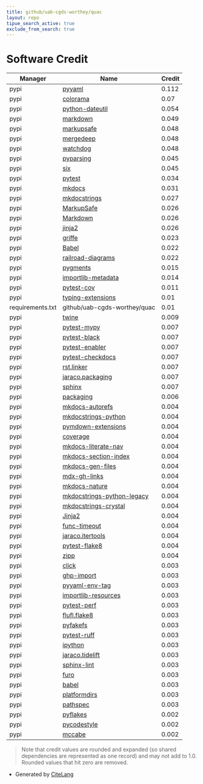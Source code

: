 ```yaml
---
title: github/uab-cgds-worthey/quac
layout: repo
tipue_search_active: true
exclude_from_search: true
---
```

# Software Credit

|Manager|Name|Credit|
|-------|----|------|
|pypi|[pyyaml](https://pyyaml.org/)|0.112|
|pypi|[colorama](https://github.com/tartley/colorama)|0.07|
|pypi|[python-dateutil](https://github.com/dateutil/dateutil)|0.054|
|pypi|[markdown](https://Python-Markdown.github.io/)|0.049|
|pypi|[markupsafe](https://palletsprojects.com/p/markupsafe/)|0.048|
|pypi|[mergedeep](https://github.com/clarketm/mergedeep)|0.048|
|pypi|[watchdog](https://github.com/gorakhargosh/watchdog)|0.048|
|pypi|[pyparsing](https://github.com/pyparsing/pyparsing/)|0.045|
|pypi|[six](https://github.com/benjaminp/six)|0.045|
|pypi|[pytest](https://pypi.org/project/pytest)|0.034|
|pypi|[mkdocs](https://www.mkdocs.org)|0.031|
|pypi|[mkdocstrings](https://mkdocstrings.github.io)|0.027|
|pypi|[MarkupSafe](https://pypi.org/project/MarkupSafe)|0.026|
|pypi|[Markdown](https://pypi.org/project/Markdown)|0.026|
|pypi|[jinja2](https://palletsprojects.com/p/jinja/)|0.026|
|pypi|[griffe](https://mkdocstrings.github.io/griffe)|0.023|
|pypi|[Babel](https://pypi.org/project/Babel)|0.022|
|pypi|[railroad-diagrams](https://pypi.org/project/railroad-diagrams)|0.022|
|pypi|[pygments](https://pypi.org/project/pygments)|0.015|
|pypi|[importlib-metadata](https://github.com/python/importlib_metadata)|0.014|
|pypi|[pytest-cov](https://pypi.org/project/pytest-cov)|0.011|
|pypi|[typing-extensions](https://pypi.org/project/typing-extensions)|0.01|
|requirements.txt|github/uab-cgds-worthey/quac|0.01|
|pypi|[twine](https://pypi.org/project/twine)|0.009|
|pypi|[pytest-mypy](https://pypi.org/project/pytest-mypy)|0.007|
|pypi|[pytest-black](https://pypi.org/project/pytest-black)|0.007|
|pypi|[pytest-enabler](https://pypi.org/project/pytest-enabler)|0.007|
|pypi|[pytest-checkdocs](https://pypi.org/project/pytest-checkdocs)|0.007|
|pypi|[rst.linker](https://pypi.org/project/rst.linker)|0.007|
|pypi|[jaraco.packaging](https://pypi.org/project/jaraco.packaging)|0.007|
|pypi|[sphinx](https://pypi.org/project/sphinx)|0.007|
|pypi|[packaging](https://github.com/pypa/packaging)|0.006|
|pypi|[mkdocs-autorefs](https://mkdocstrings.github.io/autorefs)|0.004|
|pypi|[mkdocstrings-python](https://mkdocstrings.github.io/python)|0.004|
|pypi|[pymdown-extensions](https://github.com/facelessuser/pymdown-extensions)|0.004|
|pypi|[coverage](https://pypi.org/project/coverage)|0.004|
|pypi|[mkdocs-literate-nav](https://pypi.org/project/mkdocs-literate-nav)|0.004|
|pypi|[mkdocs-section-index](https://pypi.org/project/mkdocs-section-index)|0.004|
|pypi|[mkdocs-gen-files](https://pypi.org/project/mkdocs-gen-files)|0.004|
|pypi|[mdx-gh-links](https://pypi.org/project/mdx-gh-links)|0.004|
|pypi|[mkdocs-nature](https://pypi.org/project/mkdocs-nature)|0.004|
|pypi|[mkdocstrings-python-legacy](https://pypi.org/project/mkdocstrings-python-legacy)|0.004|
|pypi|[mkdocstrings-crystal](https://pypi.org/project/mkdocstrings-crystal)|0.004|
|pypi|[Jinja2](https://pypi.org/project/Jinja2)|0.004|
|pypi|[func-timeout](https://pypi.org/project/func-timeout)|0.004|
|pypi|[jaraco.itertools](https://pypi.org/project/jaraco.itertools)|0.004|
|pypi|[pytest-flake8](https://pypi.org/project/pytest-flake8)|0.004|
|pypi|[zipp](https://github.com/jaraco/zipp)|0.004|
|pypi|[click](https://palletsprojects.com/p/click/)|0.003|
|pypi|[ghp-import](https://github.com/c-w/ghp-import)|0.003|
|pypi|[pyyaml-env-tag](https://github.com/waylan/pyyaml-env-tag)|0.003|
|pypi|[importlib-resources](https://pypi.org/project/importlib-resources)|0.003|
|pypi|[pytest-perf](https://pypi.org/project/pytest-perf)|0.003|
|pypi|[flufl.flake8](https://pypi.org/project/flufl.flake8)|0.003|
|pypi|[pyfakefs](https://pypi.org/project/pyfakefs)|0.003|
|pypi|[pytest-ruff](https://pypi.org/project/pytest-ruff)|0.003|
|pypi|[ipython](https://pypi.org/project/ipython)|0.003|
|pypi|[jaraco.tidelift](https://pypi.org/project/jaraco.tidelift)|0.003|
|pypi|[sphinx-lint](https://pypi.org/project/sphinx-lint)|0.003|
|pypi|[furo](https://pypi.org/project/furo)|0.003|
|pypi|[babel](https://pypi.org/project/babel)|0.003|
|pypi|[platformdirs](https://pypi.org/project/platformdirs)|0.003|
|pypi|[pathspec](https://pypi.org/project/pathspec)|0.003|
|pypi|[pyflakes](https://pypi.org/project/pyflakes)|0.002|
|pypi|[pycodestyle](https://pypi.org/project/pycodestyle)|0.002|
|pypi|[mccabe](https://pypi.org/project/mccabe)|0.002|


> Note that credit values are rounded and expanded (so shared dependencies are represented as one record) and may not add to 1.0. Rounded values that hit zero are removed.


- Generated by [CiteLang](https://github.com/vsoch/citelang)
